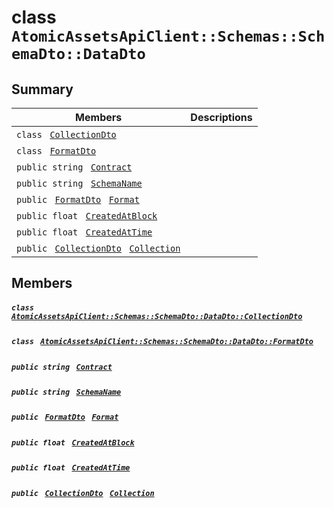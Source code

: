# class `AtomicAssetsApiClient::Schemas::SchemaDto::DataDto` 

## Summary

 Members                                | Descriptions                                
----------------------------------------|---------------------------------------------
`class ` [`CollectionDto`](.github/workflows/documentation/md/AtomicAssetsApiClient--Schemas--SchemaDto--DataDto--CollectionDto.md#class_atomic_assets_api_client_1_1_schemas_1_1_schema_dto_1_1_data_dto_1_1_collection_dto)        | 
`class ` [`FormatDto`](.github/workflows/documentation/md/AtomicAssetsApiClient--Schemas--SchemaDto--DataDto--FormatDto.md#class_atomic_assets_api_client_1_1_schemas_1_1_schema_dto_1_1_data_dto_1_1_format_dto)        | 
`public string ` [`Contract`](#class_atomic_assets_api_client_1_1_schemas_1_1_schema_dto_1_1_data_dto_1a9b4baf8484b98d89513d7776a8877d0e) | 
`public string ` [`SchemaName`](#class_atomic_assets_api_client_1_1_schemas_1_1_schema_dto_1_1_data_dto_1a50d439f0d7b1835a13ec1f4da383f957) | 
`public ` [`FormatDto`](.github/workflows/documentation/md/AtomicAssetsApiClient--Schemas--SchemaDto--DataDto--FormatDto.md#class_atomic_assets_api_client_1_1_schemas_1_1_schema_dto_1_1_data_dto_1_1_format_dto)` ` [`Format`](#class_atomic_assets_api_client_1_1_schemas_1_1_schema_dto_1_1_data_dto_1ab4fe4d63207a5184d9e0c8a5aa54891c) | 
`public float ` [`CreatedAtBlock`](#class_atomic_assets_api_client_1_1_schemas_1_1_schema_dto_1_1_data_dto_1a0caa720646d595f07067fcc6c44a4b2e) | 
`public float ` [`CreatedAtTime`](#class_atomic_assets_api_client_1_1_schemas_1_1_schema_dto_1_1_data_dto_1a14bdb6268c108cfc8647325d8aff2078) | 
`public ` [`CollectionDto`](.github/workflows/documentation/md/AtomicAssetsApiClient--Schemas--SchemaDto--DataDto--CollectionDto.md#class_atomic_assets_api_client_1_1_schemas_1_1_schema_dto_1_1_data_dto_1_1_collection_dto)` ` [`Collection`](#class_atomic_assets_api_client_1_1_schemas_1_1_schema_dto_1_1_data_dto_1ac6d9b0c1cef1d8ad020fa9b6fc1c3319) | 

## Members

##### `class ` [`AtomicAssetsApiClient::Schemas::SchemaDto::DataDto::CollectionDto`](.github/workflows/documentation/md/AtomicAssetsApiClient--Schemas--SchemaDto--DataDto--CollectionDto.md#class_atomic_assets_api_client_1_1_schemas_1_1_schema_dto_1_1_data_dto_1_1_collection_dto) 

##### `class ` [`AtomicAssetsApiClient::Schemas::SchemaDto::DataDto::FormatDto`](.github/workflows/documentation/md/AtomicAssetsApiClient--Schemas--SchemaDto--DataDto--FormatDto.md#class_atomic_assets_api_client_1_1_schemas_1_1_schema_dto_1_1_data_dto_1_1_format_dto) 

##### `public string ` [`Contract`](#class_atomic_assets_api_client_1_1_schemas_1_1_schema_dto_1_1_data_dto_1a9b4baf8484b98d89513d7776a8877d0e) 

##### `public string ` [`SchemaName`](#class_atomic_assets_api_client_1_1_schemas_1_1_schema_dto_1_1_data_dto_1a50d439f0d7b1835a13ec1f4da383f957) 

##### `public ` [`FormatDto`](.github/workflows/documentation/md/AtomicAssetsApiClient--Schemas--SchemaDto--DataDto--FormatDto.md#class_atomic_assets_api_client_1_1_schemas_1_1_schema_dto_1_1_data_dto_1_1_format_dto)` ` [`Format`](#class_atomic_assets_api_client_1_1_schemas_1_1_schema_dto_1_1_data_dto_1ab4fe4d63207a5184d9e0c8a5aa54891c) 

##### `public float ` [`CreatedAtBlock`](#class_atomic_assets_api_client_1_1_schemas_1_1_schema_dto_1_1_data_dto_1a0caa720646d595f07067fcc6c44a4b2e) 

##### `public float ` [`CreatedAtTime`](#class_atomic_assets_api_client_1_1_schemas_1_1_schema_dto_1_1_data_dto_1a14bdb6268c108cfc8647325d8aff2078) 

##### `public ` [`CollectionDto`](.github/workflows/documentation/md/AtomicAssetsApiClient--Schemas--SchemaDto--DataDto--CollectionDto.md#class_atomic_assets_api_client_1_1_schemas_1_1_schema_dto_1_1_data_dto_1_1_collection_dto)` ` [`Collection`](#class_atomic_assets_api_client_1_1_schemas_1_1_schema_dto_1_1_data_dto_1ac6d9b0c1cef1d8ad020fa9b6fc1c3319) 

